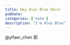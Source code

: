 ```yaml
---
title: Hey Alex Blue Here!
pubDate: 
categories: ['note']
description: "I'm Alex Blue"
---
```


@yifaer_chen 耶